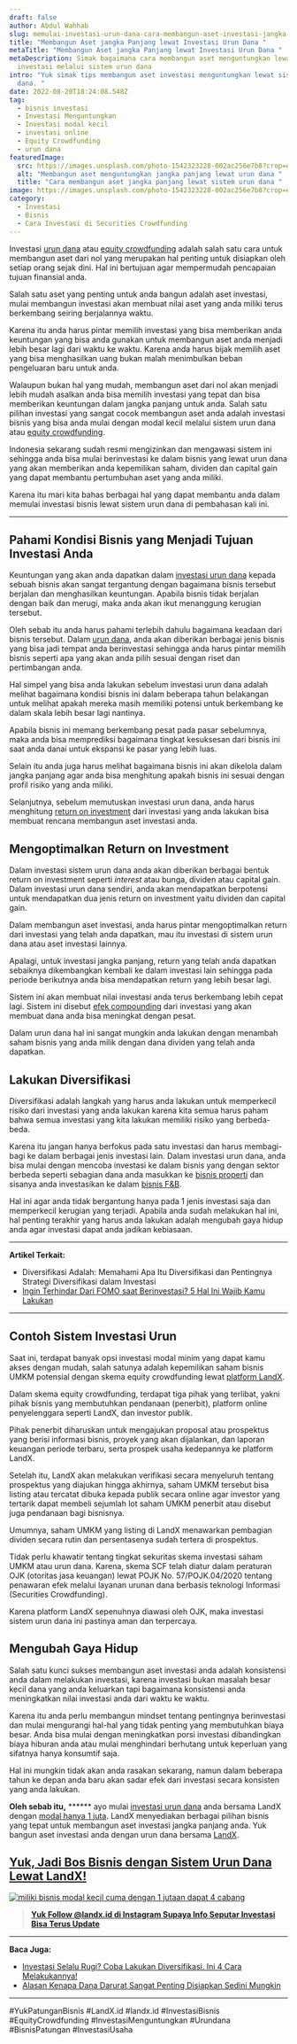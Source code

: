 ```yaml
---
draft: false
author: Abdul Wahhab
slug: memulai-investasi-urun-dana-cara-membangun-aset-investasi-jangka-panjang-dengan-urun-dana
title: "Membangun Aset jangka Panjang lewat Investasi Urun Dana "
metaTitle: "Membangun Aset jangka Panjang lewat Investasi Urun Dana "
metaDescription: Simak bagaimana cara membangun aset menguntungkan lewat
  investasi melalui sistem urun dana
intro: "Yuk simak tips membangun aset investasi menguntungkan lewat sistem urun
  dana. "
date: 2022-08-20T18:24:08.548Z
tag:
  - bisnis investasi
  - Investasi Menguntungkan
  - Investasi modal kecil
  - investasi online
  - Equity Crowdfunding
  - urun dana
featuredImage:
  src: https://images.unsplash.com/photo-1542323228-002ac256e7b8?crop=entropy&cs=tinysrgb&fit=max&fm=jpg&ixid=MnwxMTc3M3wwfDF8c2VhcmNofDE1fHxDUk9XRHxlbnwwfHx8fDE2MzkwNDU0MzE&ixlib=rb-1.2.1&q=80&w=1080
  alt: "Membangun aset menguntungkan jangka panjang lewat urun dana "
  title: "Cara membangun aset jangka panjang lewat sistem urun dana "
image: https://images.unsplash.com/photo-1542323228-002ac256e7b8?crop=entropy&cs=tinysrgb&fit=max&fm=jpg&ixid=MnwxMTc3M3wwfDF8c2VhcmNofDE1fHxDUk9XRHxlbnwwfHx8fDE2MzkwNDU0MzE&ixlib=rb-1.2.1&q=80&w=1080
category:
  - Investasi
  - Bisnis
  - Cara Investasi di Securities Crowdfunding
---
```

Investasi [urun dana](https://landx.id/) atau [equity crowdfunding](https://landx.id/) adalah salah satu cara untuk membangun aset dari nol yang merupakan hal penting untuk disiapkan oleh setiap orang sejak dini. Hal ini bertujuan agar mempermudah pencapaian tujuan finansial anda. 

Salah satu aset yang penting untuk anda bangun adalah aset investasi, mulai membangun investasi akan membuat nilai aset yang anda miliki terus berkembang seiring berjalannya waktu.

Karena itu anda harus pintar memilih investasi yang bisa memberikan anda keuntungan yang bisa anda gunakan untuk membangun aset anda menjadi lebih besar lagi dari waktu ke waktu. Karena anda harus bijak memilih aset yang bisa menghasilkan uang bukan malah menimbulkan beban pengeluaran baru untuk anda.

Walaupun bukan hal yang mudah, membangun aset dari nol akan menjadi lebih mudah asalkan anda bisa memilih investasi yang tepat dan bisa memberikan keuntungan dalam jangka panjang untuk anda. Salah satu pilihan investasi yang sangat cocok membangun aset anda adalah investasi bisnis yang bisa anda mulai dengan modal kecil melalui sistem urun dana atau [equity crowdfunding](https://landx.id/).

Indonesia sekarang sudah resmi mengizinkan dan mengawasi sistem ini sehingga anda bisa mulai berinvestasi ke dalam bisnis yang lewat urun dana yang akan memberikan anda kepemilikan saham, dividen dan capital gain yang dapat membantu pertumbuhan aset yang anda miliki. 

Karena itu mari kita bahas berbagai hal yang dapat membantu anda dalam memulai investasi bisnis lewat sistem urun dana di pembahasan kali ini.

- - -

## Pahami Kondisi Bisnis yang Menjadi Tujuan Investasi Anda

Keuntungan yang akan anda dapatkan dalam [investasi urun dana](https://landx.id/) kepada sebuah bisnis  akan sangat tergantung dengan bagaimana bisnis tersebut berjalan dan menghasilkan keuntungan. Apabila bisnis tidak berjalan dengan baik dan merugi, maka anda akan ikut menanggung kerugian tersebut.

Oleh sebab itu anda harus pahami terlebih dahulu bagaimana keadaan dari bisnis tersebut. Dalam [urun dana](https://landx.id/), anda akan diberikan berbagai jenis bisnis yang bisa jadi tempat anda berinvestasi sehingga anda harus pintar memilih bisnis seperti apa yang akan anda  pilih sesuai dengan riset dan pertimbangan anda.

Hal simpel yang bisa anda lakukan sebelum investasi urun dana adalah melihat bagaimana kondisi bisnis ini dalam beberapa tahun belakangan untuk melihat apakah mereka masih memiliki potensi untuk berkembang ke dalam skala lebih besar lagi nantinya.

Apabila bisnis ini memang berkembang pesat pada pasar sebelumnya, maka anda bisa memprediksi bagaimana tingkat kesuksesan dari bisnis ini saat anda danai untuk ekspansi ke pasar yang lebih luas.

Selain itu anda juga harus melihat bagaimana bisnis ini akan dikelola dalam jangka panjang agar anda bisa menghitung apakah bisnis ini sesuai dengan profil risiko yang anda miliki. 

Selanjutnya, sebelum memutuskan investasi urun dana, anda harus menghitung [return on investment](https://landx.id/) dari investasi yang anda lakukan bisa membuat rencana membangun aset investasi anda.

## Mengoptimalkan Return on Investment

Dalam investasi sistem urun dana anda akan diberikan berbagai bentuk return on investment seperti *interest* atau bunga, dividen atau capital gain. Dalam investasi urun dana sendiri, anda akan mendapatkan berpotensi untuk mendapatkan dua jenis return on investment yaitu dividen dan capital gain.

Dalam membangun aset investasi, anda harus pintar mengoptimalkan return dari investasi yang telah anda dapatkan, mau itu investasi di sistem urun dana atau aset investasi lainnya. 

Apalagi, untuk investasi jangka panjang, return yang telah anda dapatkan sebaiknya dikembangkan kembali ke dalam investasi lain sehingga pada periode berikutnya anda bisa mendapatkan return yang lebih besar lagi.

Sistem ini akan membuat nilai investasi anda terus berkembang lebih cepat lagi. Sistem ini disebut [efek compounding](https://landx.id/) dari investasi yang akan membuat dana anda bisa meningkat dengan pesat. 

Dalam urun dana hal ini sangat mungkin anda lakukan dengan menambah saham bisnis yang anda milik dengan dana dividen yang telah anda dapatkan.

## Lakukan Diversifikasi

Diversifikasi adalah langkah yang harus anda lakukan untuk memperkecil risiko dari investasi yang anda lakukan karena kita semua harus paham bahwa semua investasi yang kita lakukan memiliki risiko yang berbeda-beda.

Karena itu jangan hanya berfokus pada satu investasi dan harus membagi-bagi ke dalam berbagai jenis investasi lain. Dalam investasi urun dana, anda bisa mulai dengan mencoba investasi ke dalam bisnis yang dengan sektor berbeda seperti sebagian dana anda masukkan ke [bisnis properti](https://landx.id/) dan sisanya anda investasikan ke dalam [bisnis F&B](https://landx.id/).

Hal ini agar anda tidak bergantung hanya pada 1 jenis investasi saja dan memperkecil kerugian yang terjadi. Apabila anda sudah melakukan hal ini, hal penting terakhir yang harus anda lakukan adalah mengubah gaya hidup anda agar investasi dapat anda jadikan kebiasaan.

- - -

**Artikel Terkait:**

* Diversifikasi Adalah: Memahami Apa Itu Diversifikasi dan Pentingnya Strategi Diversifikasi dalam Investasi
* [Ingin Terhindar Dari FOMO saat Berinvestasi? 5 Hal Ini Wajib Kamu Lakukan](https://landx.id/blog/fomo-dalam-kehidupan-dan-investasi/)

- - -

## Contoh Sistem Investasi Urun

Saat ini, terdapat banyak opsi investasi modal minim yang dapat kamu akses dengan mudah, salah satunya adalah kepemilikan saham bisnis UMKM potensial dengan skema equity crowdfunding lewat [platform LandX](https://landx.id/). 

Dalam skema equity crowdfunding, terdapat tiga pihak yang terlibat, yakni pihak bisnis yang membutuhkan pendanaan (penerbit), platform online penyelenggara seperti LandX, dan investor publik. 

Pihak penerbit diharuskan untuk mengajukan proposal atau prospektus yang berisi informasi bisnis, proyek yang akan dijalankan, dan laporan keuangan periode terbaru, serta prospek usaha kedepannya ke platform LandX.

Setelah itu, LandX akan melakukan verifikasi secara menyeluruh tentang prospektus yang diajukan hingga akhirnya, saham UMKM tersebut bisa listing atau tercatat dibuka kepada publik secara online agar investor yang tertarik dapat membeli sejumlah lot saham UMKM penerbit atau disebut juga pendanaan bagi bisnisnya.


Umumnya, saham UMKM yang listing di LandX menawarkan pembagian dividen secara rutin dan persentasenya sudah tertera di prospektus. 

Tidak perlu khawatir tentang tingkat sekuritas skema investasi saham UMKM atau urun dana. Karena, skema SCF telah diatur dalam peraturan OJK (otoritas jasa keuangan) lewat POJK No. 57/POJK.04/2020 tentang penawaran efek melalui layanan urunan dana berbasis teknologi Informasi (Securities Crowdfunding).

Karena platform LandX  sepenuhnya diawasi oleh OJK, maka investasi sistem urun dana ini pastinya aman dan terpercaya.





## Mengubah Gaya Hidup

Salah satu kunci sukses membangun aset investasi anda adalah konsistensi anda dalam melakukan investasi, karena investasi bukan masalah besar kecil dana yang anda  keluarkan tapi bagaimana konsistensi anda meningkatkan nilai investasi anda dari waktu ke waktu.

Karena itu anda perlu membangun mindset tentang pentingnya berinvestasi dan mulai mengurangi hal-hal yang tidak penting yang membutuhkan biaya besar. Anda bisa mulai dengan meningkatkan porsi investasi dibandingkan biaya hiburan anda atau mulai menghindari berhutang untuk keperluan yang sifatnya hanya konsumtif saja.

Hal ini mungkin tidak akan anda rasakan sekarang, namun dalam beberapa tahun ke depan anda baru akan sadar efek dari investasi secara konsisten yang anda lakukan.

**Oleh sebab itu,** \*\*\*\*\*\* ayo mulai [investasi urun dana](https://landx.id/) anda bersama LandX dengan [modal hanya 1 juta](https://landx.id/). LandX menyediakan berbagai pilihan bisnis yang tepat untuk membangun aset investasi jangka panjang anda. Yuk bangun aset investasi anda dengan urun dana bersama [LandX](https://landx.id/).

## [Yuk, Jadi Bos Bisnis dengan Sistem Urun Dana Lewat LandX!](https://landx.id/project/?utm_source=Blog&utm_medium=organic+keyword&utm_campaign=blog&utm_id=Blog)

[![miliki bisnis modal kecil cuma dengan 1 jutaan dapat 4 cabang ](https://accountgram-production.sfo2.cdn.digitaloceanspaces.com/landx_ghost/2021/11/jadi-owner-bisnis-hanya-1-jutaan-dengan-cuan-yang-sangat-menjanjikan.png)](https://landx.id/project/?utm_source=Blog&utm_medium=organic+keyword&utm_campaign=blog&utm_id=Blog)

> **[Yuk Follow @landx.id di Instagram Supaya Info Seputar Investasi Bisa Terus Update](https://www.instagram.com/landx.id/?utm_medium=copy_link)**

- - -

**Baca Juga:**

* [Investasi Selalu Rugi? Coba Lakukan Diversifikasi. Ini 4 Cara Melakukannya!](https://landx.id/blog/arti-penting-diversifikasi-dalam-investasi/)
* [Alasan Kenapa Dana Darurat Sangat Penting Disiapkan Sedini Mungkin](https://landx.id/blog/menyiapkan-dana-darurat-yang-ideal/)

- - -

\#YukPatunganBisnis    #LandX.id    #landx.id    #InvestasiBisnis    #EquityCrowdfunding    #InvestasiMenguntungkan    #Urundana    #BisnisPatungan    #InvestasiUsaha